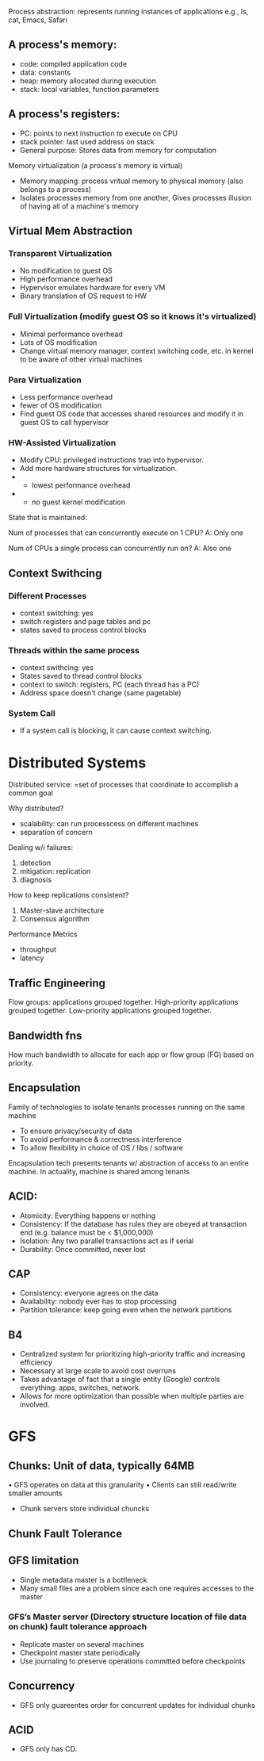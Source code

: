 Process abstraction: represents running instances of applications e.g., ls, cat, Emacs, Safari

 ## A process's memory:
* code: compiled application code
* data: constants
* heap: memory allocated during execution
* stack: local variables, function parameters

## A process's registers:
 * PC: points to next instruction to execute on CPU
 * stack pointer: last used address on stack
 * General purpose: Stores data from memory for computation

Memory virtualization (a process's memory is virtual)
* Memory mapping: process vritual memory to physical memory (also belongs to a process)
* Isolates processes memory from one another, Gives processes illusion of having all of a machine's memory

## Virtual Mem Abstraction
### Transparent Virtualization
* No modification to guest OS
* High performance overhead
* Hypervisor emulates hardware for every VM
* Binary translation of OS request to HW
### Full Virtualization (modify guest OS so it knows it's virtualized)
* Minimal performance overhead
* Lots of OS modification
* Change virtual memory manager, context switching code, etc. in kernel to be aware of other virtual machines
### Para Virtualization
* Less performance overhead
* fewer of OS modification
* Find guest OS code that accesses shared resources and modify it in guest OS to call hypervisor
### HW-Assisted Virtualization
* Modify CPU: privileged instructions trap into hypervisor.
* Add more hardware structures for virtualization.
* + lowest performance overhead
* - no guest kernel modification

State that is maintained:
 
Num of processes that can concurrently execute on 1 CPU?
A: Only one

Num of CPUs a single process can concurrently run on?
A: Also one

## Context Swithcing
### Different Processes
* context switching: yes
* switch registers and page tables and pc
* states saved to process control blocks
### Threads within the same process
* context swithcing: yes
* States saved to thread control blocks
* context to switch: registers, PC (each thread has a PC)
* Address space doesn't change (same pagetable)
### System Call
* If a system call is blocking, it can cause context switching.
# Distributed Systems
Distributed service: =set of processes that coordinate to accomplish a common goal

Why distributed?
* scalability: can run processcess on different machines
* separation of concern

Dealing w/i failures:
1. detection
2. mitigation: replication
3. diagnosis

How to keep replications consistent?
1. Master-slave architecture
2. Consensus algorithm

Performance Metrics
* throughput
* latency

## Traffic Engineering
Flow groups: applications grouped together. High-priority applications grouped together. Low-priority applications grouped together.

## Bandwidth fns
How much bandwidth to allocate for each app or flow group (FG) based on priority.

## Encapsulation
Family of technologies to isolate tenants processes running on the same machine
* To ensure privacy/security of data
* To avoid performance & correctness interference
* To allow flexibility in choice of OS / libs / software

Encapsulation tech presents tenants w/ abstraction of access to an entire machine. In actuality, machine is shared among tenants



## ACID:
* Atomicity: Everything happens or nothing
* Consistency: If the database has rules they are obeyed at transaction end (e.g. balance must be < $1,000,000)
* Isolation: Any two parallel transactions act as if serial
* Durability: Once committed, never lost

## CAP
* Consistency: everyone agrees on the data 
* Availability: nobody ever has to stop processing 
* Partition tolerance: keep going even when the network partitions

## B4
* Centralized system for prioritizing high-priority traffic and increasing efficiency
* Necessary at large scale to avoid cost overruns
* Takes advantage of fact that a single entity (Google) controls everything: apps, switches, network.
* Allows for more optimization than possible when multiple parties are involved.

# GFS
## Chunks: Unit of data, typically 64MB
• GFS operates on data at this granularity
• Clients can still read/write smaller amounts
* Chunk servers store individual chuncks

## Chunk Fault Tolerance

## GFS limitation
* Single metadata master is a bottleneck
* Many small files are a problem since each one requires accesses to the master


### GFS’s Master server (Directory structure location of file data on chunk) fault tolerance approach
* Replicate master on several machines
* Checkpoint master state periodically
* Use journaling to preserve operations committed before checkpoints

## Concurrency
* GFS only guareentes order for concurrent updates for individual chunks

## ACID
* GFS only has CD.
